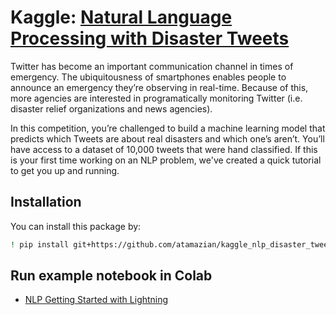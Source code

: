 # Kaggle: [Natural Language Processing with Disaster Tweets](https://www.kaggle.com/c/nlp-getting-started)

Twitter has become an important communication channel in times of emergency.
The ubiquitousness of smartphones enables people to announce an emergency they’re observing in real-time. Because of this, more agencies are interested in programatically monitoring Twitter (i.e. disaster relief organizations and news agencies).

In this competition, you’re challenged to build a machine learning model that predicts which Tweets are about real disasters and which one’s aren’t. You’ll have access to a dataset of 10,000 tweets that were hand classified. If this is your first time working on an NLP problem, we've created a quick tutorial to get you up and running.

## Installation

You can install this package by:
```bash
! pip install git+https://github.com/atamazian/kaggle_nlp_disaster_tweets
```
## Run example notebook in Colab
* [NLP Getting Started with Lightning](https://colab.research.google.com/github/atamazian/kaggle_nlp_disaster_tweets/notebooks/nlp-getting-started-with-lightning.ipynb)
